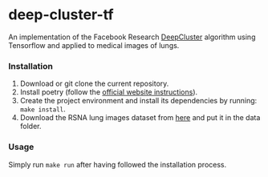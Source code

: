 # deep-cluster-tf

An implementation of the Facebook Research [DeepCluster](https://github.com/facebookresearch/deepcluster) algorithm using Tensorflow and applied to medical images of lungs. 

### Installation
1. Download or git clone the current repository.
2. Install poetry (follow the [official website instructions](https://python-poetry.org/docs/#installation)).
3. Create the project environment and install its dependencies by running: `make install`.
4. Download the RSNA lung images dataset from [here](https://www.kaggle.com/c/rsna-pneumonia-detection-challenge/data) and put it in the data folder.
### Usage
Simply run `make run` after having followed the installation process.